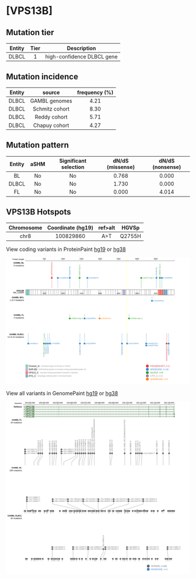 # [VPS13B]

## Mutation tier

|Entity|Tier|Description               |
|:------:|:----:|--------------------------|
|DLBCL |1   |high-confidence DLBCL gene|
## Mutation incidence

|Entity|source        |frequency (%)|
|:------:|:--------------:|:-------------:|
|DLBCL |GAMBL genomes |4.21         |
|DLBCL |Schmitz cohort|8.30         |
|DLBCL |Reddy cohort  |5.71         |
|DLBCL |Chapuy cohort |4.27         |

## Mutation pattern

|Entity|aSHM|Significant selection|dN/dS (missense)|dN/dS (nonsense)|
|:------:|:----:|:---------------------:|:----------------:|:----------------:|
|BL    |No  |No                   |0.768           |0.000           |
|DLBCL |No  |No                   |1.730           |0.000           |
|FL    |No  |No                   |0.000           |4.014           |




 ## VPS13B Hotspots

| Chromosome |Coordinate (hg19) | ref>alt | HGVSp | 
 | :---:| :---: | :--: | :---: |
| chr8 | 100829860 | A>T | Q2755H |

View coding variants in ProteinPaint [hg19](https://www.bcgsc.ca/downloads/morinlab/GAMBL/test/genes/VPS13B_protein.html)  or [hg38](https://www.bcgsc.ca/downloads/morinlab/GAMBL/test/genes/VPS13B_protein_hg38.html)

![image](images/proteinpaint/VPS13B_NM_152564.svg)

View all variants in GenomePaint [hg19](https://www.bcgsc.ca/downloads/morinlab/GAMBL/test/genes/VPS13B.html)  or [hg38](https://www.bcgsc.ca/downloads/morinlab/GAMBL/test/genes/VPS13B_hg38.html)

![image](images/proteinpaint/VPS13B.svg)
